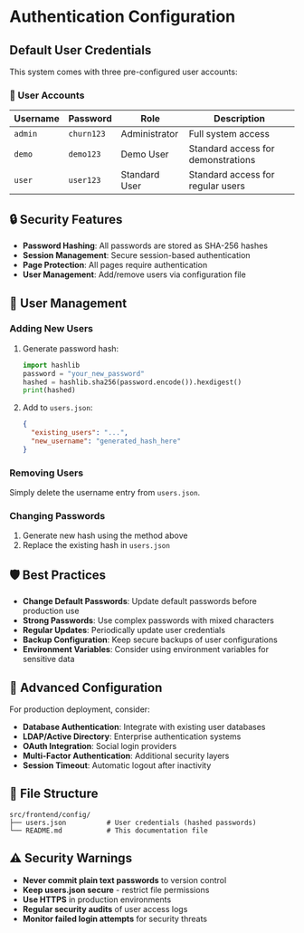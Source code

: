 # Authentication Configuration

## Default User Credentials

This system comes with three pre-configured user accounts:

### 🔐 User Accounts

| Username | Password | Role | Description |
|----------|----------|------|-------------|
| `admin` | `churn123` | Administrator | Full system access |
| `demo` | `demo123` | Demo User | Standard access for demonstrations |
| `user` | `user123` | Standard User | Standard access for regular users |

## 🔒 Security Features

- **Password Hashing**: All passwords are stored as SHA-256 hashes
- **Session Management**: Secure session-based authentication
- **Page Protection**: All pages require authentication
- **User Management**: Add/remove users via configuration file

## 📝 User Management

### Adding New Users

1. Generate password hash:
   ```python
   import hashlib
   password = "your_new_password"
   hashed = hashlib.sha256(password.encode()).hexdigest()
   print(hashed)
   ```

2. Add to `users.json`:
   ```json
   {
     "existing_users": "...",
     "new_username": "generated_hash_here"
   }
   ```

### Removing Users

Simply delete the username entry from `users.json`.

### Changing Passwords

1. Generate new hash using the method above
2. Replace the existing hash in `users.json`

## 🛡️ Best Practices

- **Change Default Passwords**: Update default passwords before production use
- **Strong Passwords**: Use complex passwords with mixed characters
- **Regular Updates**: Periodically update user credentials
- **Backup Configuration**: Keep secure backups of user configurations
- **Environment Variables**: Consider using environment variables for sensitive data

## 🔧 Advanced Configuration

For production deployment, consider:

- **Database Authentication**: Integrate with existing user databases
- **LDAP/Active Directory**: Enterprise authentication systems  
- **OAuth Integration**: Social login providers
- **Multi-Factor Authentication**: Additional security layers
- **Session Timeout**: Automatic logout after inactivity

## 📁 File Structure
```
src/frontend/config/
├── users.json          # User credentials (hashed passwords)
└── README.md           # This documentation file
```

## ⚠️ Security Warnings

- **Never commit plain text passwords** to version control
- **Keep users.json secure** - restrict file permissions
- **Use HTTPS** in production environments
- **Regular security audits** of user access logs
- **Monitor failed login attempts** for security threats